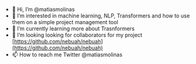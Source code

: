 - 👋 Hi, I’m @matiasmolinas
- 👀 I’m interested in machine learning, NLP, Transformers and how to use them on a simple project management tool
- 🌱 I’m currently learning more about Trasnformers
- 💞️ I’m looking looking for collaborators for my project [https://github.com/nebuah/nebuah](https://github.com/nebuah/nebuah)
- 📫 How to reach me Twitter @matiasmolinas

<!---
matiasmolinas/matiasmolinas is a ✨ special ✨ repository because its `README.md` (this file) appears on your GitHub profile.
You can click the Preview link to take a look at your changes.
--->
